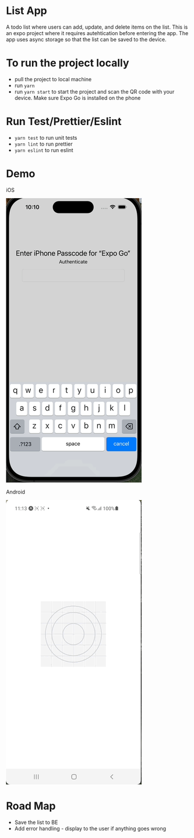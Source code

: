 # List App

A todo list where users can add, update, and delete items on the list. This is an expo project where it requires autehtication before entering the app. The app uses async storage so that the list can be saved to the device.

# To run the project locally

- pull the project to local machine
- run `yarn`
- run `yarn start` to start the project and scan the QR code with your device. Make sure Expo Go is installed on the phone

# Run Test/Prettier/Eslint

- `yarn test` to run unit tests
- `yarn lint` to run prettier
- `yarn eslint` to run eslint

# Demo

iOS

[![Demo](./iOS%20demo.gif)](./iOS%20demo.gif)

Android

[![Demo](./Android%20demo.gif)](./Android%20demo.gif)

# Road Map

- Save the list to BE
- Add error handling - display to the user if anything goes wrong
